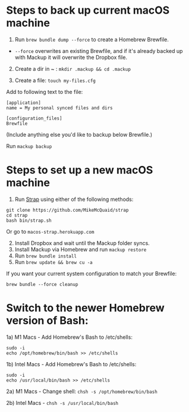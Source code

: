 # Steps to back up current macOS machine

1) Run `brew bundle dump --force` to create a Homebrew Brewfile.
- `--force` overwrites an existing Brewfile, and if it's already backed up with Mackup it will overwrite the Dropbox file.
2) Create a dir in ~ :
`mkdir .mackup && cd .mackup`

3) Create a file:
`touch my-files.cfg`

Add to following text to the file:

```
[application]
name = My personal synced files and dirs

[configuration_files]
Brewfile
```
(Include anything else you'd like to backup below Brewfile.)

Run `mackup backup`


# Steps to set up a new macOS machine

1) Run [Strap](https://macos-strap.herokuapp.com/) using either of the following methods:

```
git clone https://github.com/MikeMcQuaid/strap
cd strap
bash bin/strap.sh
```

Or go to `macos-strap.herokuapp.com`

2) Install Dropbox and wait until the Mackup folder syncs.
3) Install Mackup via Homebrew and run `mackup restore`
4) Run `brew bundle install`
5) Run `brew update && brew cu -a`

If you want your current system configuration to match your Brewfile:

`brew bundle --force cleanup`

# Switch to the newer Homebrew version of Bash:

1a) M1 Macs - Add Homebrew's Bash to /etc/shells:

```
sudo -i
echo /opt/homebrew/bin/bash >> /etc/shells
```

1b) Intel Macs - Add Homebrew's Bash to /etc/shells:

```
sudo -i
echo /usr/local/bin/bash >> /etc/shells
```

2a) M1 Macs - Change shell:
`chsh -s /opt/homebrew/bin/bash`

2b) Intel Macs -
`chsh -s /usr/local/bin/bash`
